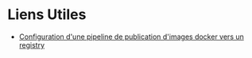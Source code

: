 # Liens Utiles
- [Configuration d'une pipeline de publication d'images docker vers un registry](https://learn.microsoft.com/en-us/azure/devops/pipelines/ecosystems/containers/push-image?view=azure-devops&tabs=yaml&pivots=docker-registry)
